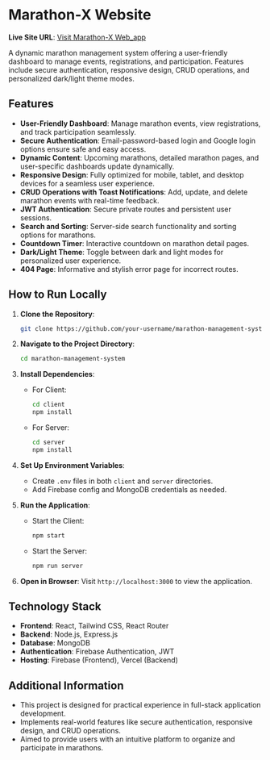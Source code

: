 # Marathon-X Website

**Live Site URL**: [Visit Marathon-X Web_app](https://marathon-x.web.app/)

A dynamic marathon management system offering a user-friendly dashboard to manage events, registrations, and participation. Features include secure authentication, responsive design, CRUD operations, and personalized dark/light theme modes.

## Features

- **User-Friendly Dashboard**: Manage marathon events, view registrations, and track participation seamlessly.
- **Secure Authentication**: Email-password-based login and Google login options ensure safe and easy access.
- **Dynamic Content**: Upcoming marathons, detailed marathon pages, and user-specific dashboards update dynamically.
- **Responsive Design**: Fully optimized for mobile, tablet, and desktop devices for a seamless user experience.
- **CRUD Operations with Toast Notifications**: Add, update, and delete marathon events with real-time feedback.
- **JWT Authentication**: Secure private routes and persistent user sessions.
- **Search and Sorting**: Server-side search functionality and sorting options for marathons.
- **Countdown Timer**: Interactive countdown on marathon detail pages.
- **Dark/Light Theme**: Toggle between dark and light modes for personalized user experience.
- **404 Page**: Informative and stylish error page for incorrect routes.

## How to Run Locally

1. **Clone the Repository**:
   ```bash
   git clone https://github.com/your-username/marathon-management-system.git
   ```

2. **Navigate to the Project Directory**:
   ```bash
   cd marathon-management-system
   ```

3. **Install Dependencies**:
   - For Client:
     ```bash
     cd client
     npm install
     ```
   - For Server:
     ```bash
     cd server
     npm install
     ```

4. **Set Up Environment Variables**:
   - Create `.env` files in both `client` and `server` directories.
   - Add Firebase config and MongoDB credentials as needed.

5. **Run the Application**:
   - Start the Client:
     ```bash
     npm start
     ```
   - Start the Server:
     ```bash
     npm run server
     ```

6. **Open in Browser**:
   Visit `http://localhost:3000` to view the application.

## Technology Stack

- **Frontend**: React, Tailwind CSS, React Router
- **Backend**: Node.js, Express.js
- **Database**: MongoDB
- **Authentication**: Firebase Authentication, JWT
- **Hosting**: Firebase (Frontend), Vercel (Backend)

## Additional Information

- This project is designed for practical experience in full-stack application development.
- Implements real-world features like secure authentication, responsive design, and CRUD operations.
- Aimed to provide users with an intuitive platform to organize and participate in marathons.


